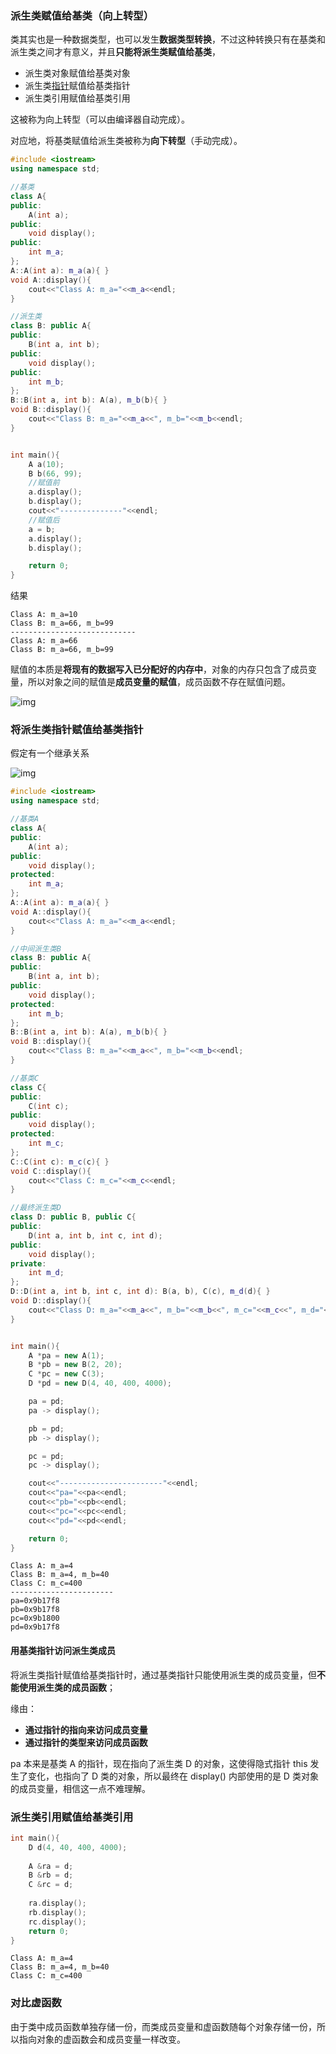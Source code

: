 ###  派生类赋值给基类（向上转型）

类其实也是一种数据类型，也可以发生**数据类型转换**，不过这种转换只有在基类和派生类之间才有意义，并且**只能将派生类赋值给基类**，

- 派生类对象赋值给基类对象
- 派生类[指针](http://c.biancheng.net/c/80/)赋值给基类指针
- 派生类引用赋值给基类引用

这被称为向上转型（可以由编译器自动完成）。

对应地，将基类赋值给派生类被称为**向下转型**（手动完成）。

```C++
#include <iostream>
using namespace std;

//基类
class A{
public:
    A(int a);
public:
    void display();
public:
    int m_a;
};
A::A(int a): m_a(a){ }
void A::display(){
    cout<<"Class A: m_a="<<m_a<<endl;
}

//派生类
class B: public A{
public:
    B(int a, int b);
public:
    void display();
public:
    int m_b;
};
B::B(int a, int b): A(a), m_b(b){ }
void B::display(){
    cout<<"Class B: m_a="<<m_a<<", m_b="<<m_b<<endl;
}


int main(){
    A a(10);
    B b(66, 99);
    //赋值前
    a.display();
    b.display();
    cout<<"--------------"<<endl;
    //赋值后
    a = b;
    a.display();
    b.display();

    return 0;
}
```

结果

```
Class A: m_a=10
Class B: m_a=66, m_b=99
----------------------------
Class A: m_a=66
Class B: m_a=66, m_b=99
```

赋值的本质是**将现有的数据写入已分配好的内存中**，对象的内存只包含了成员变量，所以对象之间的赋值是**成员变量的赋值**，成员函数不存在赋值问题。

![img](imags/1G45K0C-0.png)

### 将派生类指针赋值给基类指针

假定有一个继承关系

![img](imags/1G45IP6-1.jpg)

```C++
#include <iostream>
using namespace std;

//基类A
class A{
public:
    A(int a);
public:
    void display();
protected:
    int m_a;
};
A::A(int a): m_a(a){ }
void A::display(){
    cout<<"Class A: m_a="<<m_a<<endl;
}

//中间派生类B
class B: public A{
public:
    B(int a, int b);
public:
    void display();
protected:
    int m_b;
};
B::B(int a, int b): A(a), m_b(b){ }
void B::display(){
    cout<<"Class B: m_a="<<m_a<<", m_b="<<m_b<<endl;
}

//基类C
class C{
public:
    C(int c);
public:
    void display();
protected:
    int m_c;
};
C::C(int c): m_c(c){ }
void C::display(){
    cout<<"Class C: m_c="<<m_c<<endl;
}

//最终派生类D
class D: public B, public C{
public:
    D(int a, int b, int c, int d);
public:
    void display();
private:
    int m_d;
};
D::D(int a, int b, int c, int d): B(a, b), C(c), m_d(d){ }
void D::display(){
    cout<<"Class D: m_a="<<m_a<<", m_b="<<m_b<<", m_c="<<m_c<<", m_d="<<m_d<<endl;
}


int main(){
    A *pa = new A(1);
    B *pb = new B(2, 20);
    C *pc = new C(3);
    D *pd = new D(4, 40, 400, 4000);

    pa = pd;
    pa -> display();

    pb = pd;
    pb -> display();

    pc = pd;
    pc -> display();

    cout<<"-----------------------"<<endl;
    cout<<"pa="<<pa<<endl;
    cout<<"pb="<<pb<<endl;
    cout<<"pc="<<pc<<endl;
    cout<<"pd="<<pd<<endl;

    return 0;
}
```

```
Class A: m_a=4
Class B: m_a=4, m_b=40
Class C: m_c=400
-----------------------
pa=0x9b17f8
pb=0x9b17f8
pc=0x9b1800
pd=0x9b17f8
```

#### 用基类指针访问派生类成员

将派生类指针赋值给基类指针时，通过基类指针只能使用派生类的成员变量，但**不能使用派生类的成员函数**；

缘由：

- **通过指针的指向来访问成员变量**
- **通过指针的类型来访问成员函数**

pa 本来是基类 A 的指针，现在指向了派生类 D 的对象，这使得隐式指针 this 发生了变化，也指向了 D 类的对象，所以最终在 display() 内部使用的是 D 类对象的成员变量，相信这一点不难理解。

### 派生类引用赋值给基类引用

```C++
int main(){
    D d(4, 40, 400, 4000);
   
    A &ra = d;
    B &rb = d;
    C &rc = d;
   
    ra.display();
    rb.display();
    rc.display();
    return 0;
}
```

```
Class A: m_a=4
Class B: m_a=4, m_b=40
Class C: m_c=400
```



### 对比虚函数

由于类中成员函数单独存储一份，而类成员变量和虚函数随每个对象存储一份，所以指向对象的虚函数会和成员变量一样改变。